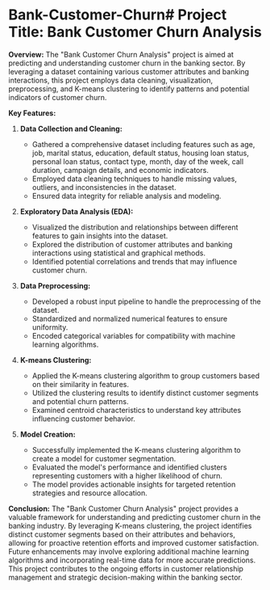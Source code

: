 # Bank-Customer-Churn# **Project Title: Bank Customer Churn Analysis**

**Overview:**
The "Bank Customer Churn Analysis" project is aimed at predicting and understanding customer churn in the banking sector. By leveraging a dataset containing various customer attributes and banking interactions, this project employs data cleaning, visualization, preprocessing, and K-means clustering to identify patterns and potential indicators of customer churn.

**Key Features:**

1. **Data Collection and Cleaning:**
   - Gathered a comprehensive dataset including features such as age, job, marital status, education, default status, housing loan status, personal loan status, contact type, month, day of the week, call duration, campaign details, and economic indicators.
   - Employed data cleaning techniques to handle missing values, outliers, and inconsistencies in the dataset.
   - Ensured data integrity for reliable analysis and modeling.

2. **Exploratory Data Analysis (EDA):**
   - Visualized the distribution and relationships between different features to gain insights into the dataset.
   - Explored the distribution of customer attributes and banking interactions using statistical and graphical methods.
   - Identified potential correlations and trends that may influence customer churn.

3. **Data Preprocessing:**
   - Developed a robust input pipeline to handle the preprocessing of the dataset.
   - Standardized and normalized numerical features to ensure uniformity.
   - Encoded categorical variables for compatibility with machine learning algorithms.

4. **K-means Clustering:**
   - Applied the K-means clustering algorithm to group customers based on their similarity in features.
   - Utilized the clustering results to identify distinct customer segments and potential churn patterns.
   - Examined centroid characteristics to understand key attributes influencing customer behavior.

5. **Model Creation:**
   - Successfully implemented the K-means clustering algorithm to create a model for customer segmentation.
   - Evaluated the model's performance and identified clusters representing customers with a higher likelihood of churn.
   - The model provides actionable insights for targeted retention strategies and resource allocation.

**Conclusion:**
The "Bank Customer Churn Analysis" project provides a valuable framework for understanding and predicting customer churn in the banking industry. By leveraging K-means clustering, the project identifies distinct customer segments based on their attributes and behaviors, allowing for proactive retention efforts and improved customer satisfaction. Future enhancements may involve exploring additional machine learning algorithms and incorporating real-time data for more accurate predictions. This project contributes to the ongoing efforts in customer relationship management and strategic decision-making within the banking sector.
